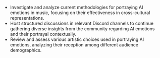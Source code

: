 - Investigate and analyze current methodologies for portraying AI emotions in music, focusing on their effectiveness in cross-cultural representations.
- Host structured discussions in relevant Discord channels to continue gathering diverse insights from the community regarding AI emotions and their portrayal contextually.
- Review and assess various artistic choices used in portraying AI emotions, analyzing their reception among different audience demographics.
